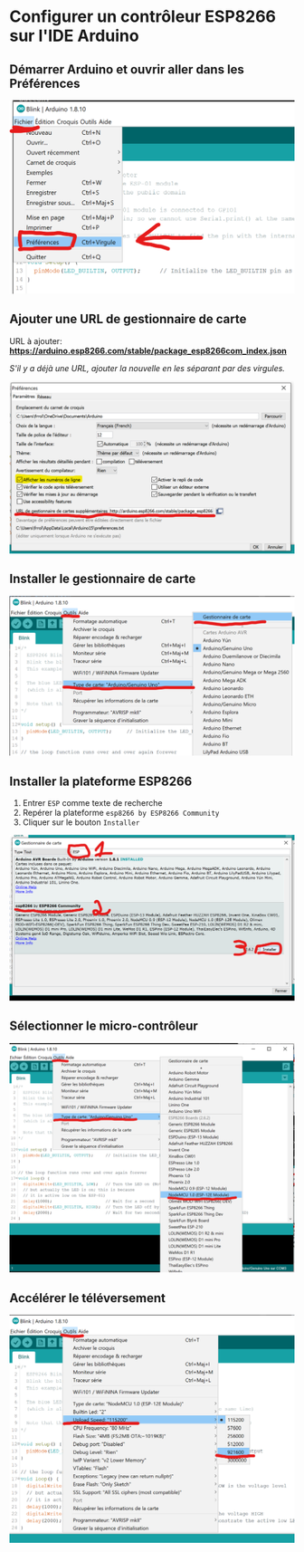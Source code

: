 # Configurer un contrôleur ESP8266 sur l'IDE Arduino

## Démarrer Arduino et ouvrir aller dans les Préférences

![Menu Préférences](pictures/open_preferences.png)

## Ajouter une URL de gestionnaire de carte

URL à ajouter: **<https://arduino.esp8266.com/stable/package_esp8266com_index.json>**

_S'il y a déjà une URL, ajouter la nouvelle en les séparant par des virgules._

![Gestionnaire de carte](pictures/add_board_manager.png)

## Installer le gestionnaire de carte

![Gestionnaire de carte](pictures/open_board_manager.png)

## Installer la plateforme ESP8266

1. Entrer `ESP` comme texte de recherche
2. Repérer la plateforme `esp8266 by ESP8266 Community`
3. Cliquer sur le bouton `Installer`

![Installation des cartes ESP8266](pictures/install_board.png)

## Sélectionner le micro-contrôleur

![Sélection de la carte](pictures/select_board.png)

## Accélérer le téléversement

![Sélection vitesse de téléversement](pictures/upload_speed.png)
